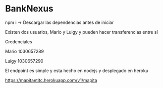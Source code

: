 # BankNexus

npm i -> Descargar las dependencias antes de iniciar

Existen dos usuarios, Mario y Luigy y pueden hacer transferencias entre sí

Credenciales

Mario
1030657289

Luigy
1030657290

El endpoint es simple y esta hecho en nodejs y desplegado en heroku

https://mapitaetitc.herokuapp.com/v1/mapita




